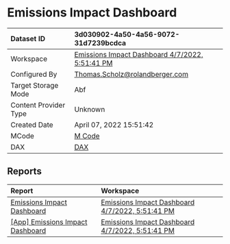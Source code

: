 



# Emissions Impact Dashboard

|Dataset ID|3d030902-4a50-4a56-9072-31d7239bcdca|
| :--- | :--- |
|Workspace|[Emissions Impact Dashboard 4/7/2022, 5:51:41 PM](../Workspaces/Emissions-Impact-Dashboard-4/7/2022,-5:51:41-PM.md)|
|Configured By|Thomas.Scholz@rolandberger.com|
|Target Storage Mode|Abf|
|Content Provider Type|Unknown|
|Created Date|April 07, 2022 15:51:42|
|MCode|[M Code](./Emissions-Impact-Dashboard/mcode.md)|
|DAX|[DAX](./Emissions-Impact-Dashboard/dax.md)|

## Reports

|Report|Workspace|
| :--- | :--- |
|[Emissions Impact Dashboard](../Reports/Emissions-Impact-Dashboard.md)|[Emissions Impact Dashboard 4/7/2022, 5:51:41 PM](../Workspaces/Emissions-Impact-Dashboard-4/7/2022,-5:51:41-PM.md)|
|[[App] Emissions Impact Dashboard](../Reports/[App]-Emissions-Impact-Dashboard.md)|[Emissions Impact Dashboard 4/7/2022, 5:51:41 PM](../Workspaces/Emissions-Impact-Dashboard-4/7/2022,-5:51:41-PM.md)|
